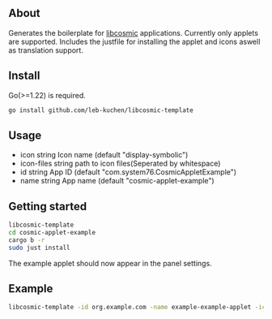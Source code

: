 
## About
Generates the boilerplate for [libcosmic](https://github.com/pop-os/libcosmic) applications.
Currently only applets are supported.
Includes the justfile for installing the applet and icons aswell as translation support.


## Install 
Go(>=1.22) is required.
```sh
go install github.com/leb-kuchen/libcosmic-template
```
## Usage
- icon string
    Icon name (default "display-symbolic")
- icon-files string
    path to icon files(Seperated by whitespace)
- id string
    App ID (default "com.system76.CosmicAppletExample")
- name string
    App name (default "cosmic-applet-example")

## Getting started
```sh
libcosmic-template
cd cosmic-applet-example
cargo b -r
sudo just install
```
The example applet should now appear in the panel settings.
## Example
```sh
libcosmic-template -id org.example.com -name example-example-applet -icon "some-icon"
```


